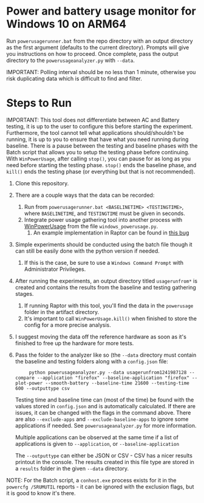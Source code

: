 # Power and battery usage monitor for Windows 10 on ARM64

Run `powerusagerunner.bat` from the repo directory with an output directory as the first argument (defaults to the current directory). Prompts will give you instructions on how to proceed. Once complete, pass the output directory to the `powerusageanalyzer.py` with `--data`. 

IMPORTANT: Polling interval should be no less than 1 minute, otherwise you risk duplicating data which is difficult to find and filter.

# Steps to Run

IMPORTANT: This tool does not differentiate between AC and Battery testing, it is up to the user to configure this before starting the experiment. Furthermore, the tool cannot tell what applications should/shouldn't be running, it is up to you to ensure that have what you need running during baseline. There is a pause between the testing and baseline phases with the Batch script that allows you to setup the testing phase before continuing. With `WinPowerUsage`, after calling `stop()`, you can pause for as long as you need before starting the testing phase. `stop()` ends the baseline phase, and `kill()` ends the testing phase (or everything but that is not recommended).

1. Clone this repository.
1. There are a couple ways that the data can be recorded:
	1. Run from `powerusagerunner.bat <BASELINETIME> <TESTINGTIME>`, where `BASELINETIME`, and `TESTINGTIME` must be given in seconds.
	1. Integrate power usage gathering tool into another process with [WinPowerUsage](https://github.com/gmierz/powerusage-windows-arm64/blob/master/windows_powerusage.py#L64-L135) from the file `windows_powerusage.py`.
		1. An example implementation in Raptor can be found in [this bug](https://bugzilla.mozilla.org/show_bug.cgi?id=1525804)
1. Simple experiments should be conducted using the batch file though it can still be easily done with the python version if needed.
	1. If this is the case, be sure to use a `Windows Command Prompt` with Administrator Privileges.
1. After running the experiments, an output directory titled `usagerunfrom*` is created and contains the results from the baseline and testing gathering stages.
	1. If running Raptor with this tool, you'll find the data in the `powerusage` folder in the artifact directory.
	1. It's important to call `WinPowerUsage.kill()` when finished to store the config for a more precise analysis.
1. I suggest moving the data off the reference hardware as soon as it's finished to free up the hardware for more tests.
1. Pass the folder to the analyzer like so (the `--data` directory must contain the baseline and testing folders along with a `config.json` file:
   ```
   		python powerusageanalyzer.py --data usagerunfrom1241987128 --compare --application "firefox" --baseline-application "firefox" --plot-power --smooth-battery --baseline-time 21600 --testing-time 600 --outputtype csv
   ```
   Testing time and baseline time can (most of the time) be found with the values stored in `config.json` and is automatically calculated. If there are issues, it can be changed with the flags in the command above. There are also `--exclude-apps` and `--exclude-baseline-apps` to ignore some applications if needed. See `powerusageanalyzer.py` for more information.

   Multiple applications can be observed at the same time if a list of applications is given to `--application`, or `--baseline-application`

   The `--outputtype` can either be JSON or CSV - CSV has a nicer results printout in the console. The results created in this file type are stored in a `results` folder in the given `--data` directory.

NOTE: For the Batch script, a `conhost.exe` process exists for it in the `powercfg /SRUMUTIL` reports - it can be ignored with the exclusion flags, but it is good to know it's there.